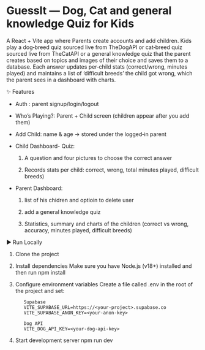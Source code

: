 # GuessIt — Dog, Cat and general knowledge Quiz for Kids

A React + Vite app where Parents create accounts and add children. Kids play a dog‑breed quiz sourced live from TheDogAPI or cat‑breed quiz sourced live from TheCatAPI or a general knowledge quiz that the parent creates based on topics and images of their choice and saves them to a database.
Each answer updates per‑child stats (correct/wrong, minutes played) and maintains a list of ‘difficult breeds’ the child got wrong, which the parent sees in a dashboard with charts.



✨ Features

* Auth : parent signup/login/logout

* Who’s Playing?: Parent + Child screen (children appear after you add them)

* Add Child: name & age → stored under the logged‑in parent

* Child Dashboard- Quiz:

    1. A question and four pictures to choose the correct answer
    
    2. Records stats per child: correct, wrong, total minutes played, difficult breeds)

* Parent Dashboard: 

    1. list of his chidren and optioin to delete user
    
    2. add a general knowledge quiz
    
    3. Statistics, summary and charts of the children (correct vs wrong, accuracy, minutes played, difficult breeds)




▶️ Run Locally
1) Clone the project


2) Install dependencies
Make sure you have Node.js (v18+) installed and then run
             npm install


4) Configure environment variables
Create a file called .env in the root of the project and set:

          Supabase
          VITE_SUPABASE_URL=https://<your-project>.supabase.co
          VITE_SUPABASE_ANON_KEY=<your-anon-key>
          
          Dog API
          VITE_DOG_API_KEY=<your-dog-api-key>


5) Start development server
           npm run dev

